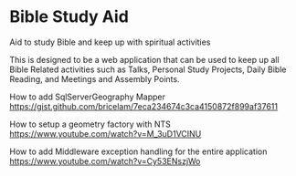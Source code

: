 # Bible Study Aid
Aid to study Bible and keep up with spiritual activities

This is designed to be a web application that can be used to keep up all Bible Related activities such as Talks, Personal Study Projects, Daily Bible Reading, and Meetings and Assembly Points.

How to add SqlServerGeography Mapper\
https://gist.github.com/bricelam/7eca234674c3ca4150872f899af37611

How to setup a geometry factory with NTS\
https://www.youtube.com/watch?v=M_3uD1VCINU

How to add Middleware exception handling for the entire application\
https://www.youtube.com/watch?v=Cy53ENszjWo
